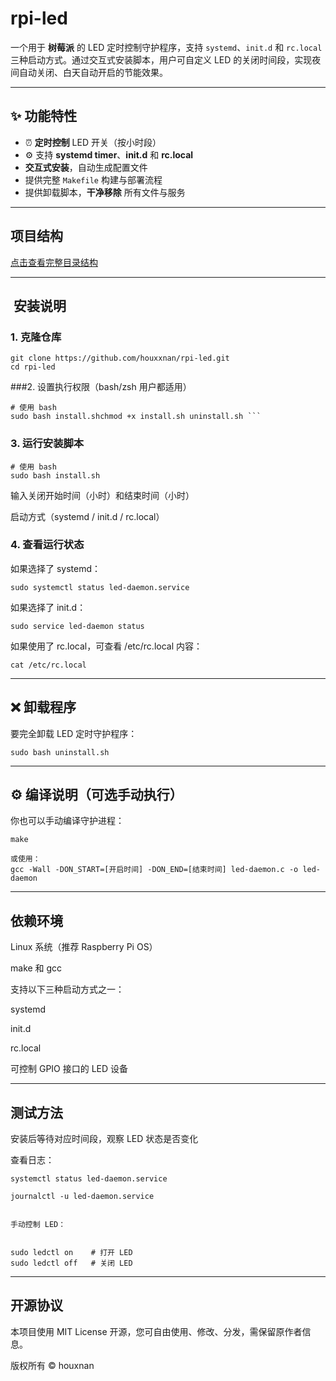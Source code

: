 # rpi-led

一个用于 **树莓派** 的 LED 定时控制守护程序，支持 `systemd`、`init.d` 和 `rc.local` 三种启动方式。通过交互式安装脚本，用户可自定义 LED 的关闭时间段，实现夜间自动关闭、白天自动开启的节能效果。

---

## ✨ 功能特性

- ⏰ **定时控制** LED 开关（按小时段）
- ⚙️ 支持 **systemd timer**、**init.d** 和 **rc.local**
-  **交互式安装**，自动生成配置文件
-  提供完整 `Makefile` 构建与部署流程
-  提供卸载脚本，**干净移除** 所有文件与服务

---

##  项目结构

[点击查看完整目录结构](doc/tree.txt)

---

## ️ 安装说明

### 1. 克隆仓库

```
git clone https://github.com/houxxnan/rpi-led.git
cd rpi-led
```
###2. 设置执行权限（bash/zsh 用户都适用）

```
# 使用 bash
sudo bash install.shchmod +x install.sh uninstall.sh ```
```

### 3. 运行安装脚本
```
# 使用 bash
sudo bash install.sh
```
输入关闭开始时间（小时）和结束时间（小时）

启动方式（systemd / init.d / rc.local）

### 4. 查看运行状态

如果选择了 systemd：
```
sudo systemctl status led-daemon.service
```
如果选择了 init.d：
```
sudo service led-daemon status
```
如果使用了 rc.local，可查看 /etc/rc.local 内容：
```
cat /etc/rc.local
```
---

## ❌ 卸载程序

要完全卸载 LED 定时守护程序：
```
sudo bash uninstall.sh

```
---

## ⚙️ 编译说明（可选手动执行）

你也可以手动编译守护进程：
```
make

或使用：
gcc -Wall -DON_START=[开启时间] -DON_END=[结束时间] led-daemon.c -o led-daemon

```
---

## 依赖环境

Linux 系统（推荐 Raspberry Pi OS）

make 和 gcc

支持以下三种启动方式之一：

systemd

init.d

rc.local


可控制 GPIO 接口的 LED 设备


---

## 测试方法

安装后等待对应时间段，观察 LED 状态是否变化

查看日志：
```
systemctl status led-daemon.service

journalctl -u led-daemon.service


手动控制 LED：


sudo ledctl on    # 打开 LED
sudo ledctl off   # 关闭 LED
```


---

## 开源协议

本项目使用 MIT License 开源，您可自由使用、修改、分发，需保留原作者信息。

版权所有 © houxnan

